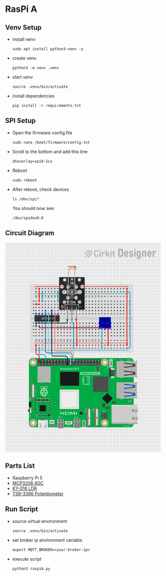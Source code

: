 # RasPi A

## Venv Setup
* install venv
    ```
    sudo apt install python3-venv -y
    ```
* create venv
    ```
    python3 -m venv .venv
    ```
* start venv
    ```
    source .venv/bin/activate
    ```
* install dependencies
    ```
    pip install -r requirements.txt
    ```

## SPI Setup
* Open the firmware config file
    ```
    sudo nano /boot/firmware/config.txt
    ```
* Scroll to the bottom and add this line:
    ```
    dtoverlay=spi0-1cs
    ```
* Reboot
    ```
    sudo reboot
    ```
* After reboot, check devices
    ```
    ls /dev/spi*
    ```
    You should now see:
    ```
    /dev/spidev0.0
    ```

## Circuit Diagram
![RaspiA_circuit](media/RaspiA_circuit.png)

## Parts List
* Raspberry Pi 5
* [MCP3208 ADC](https://ww1.microchip.com/downloads/aemDocuments/documents/APID/ProductDocuments/DataSheets/21298e.pdf)
* [KY-018 LDR](https://www.datasheethub.com/wp-content/uploads/2022/10/KY-018-Joy-IT.pdf)
* [TSR-3386 Potentiometer](https://cdn.sparkfun.com/assets/2/b/1/1/7/TSR-3386.pdf)

## Run Script
* source virtual environment
    ```
    source .venv/bin/activate
    ```
* set broker ip environment variable
    ```
    export MQTT_BROKER=<your-broker-ip>
    ```
* execute script
    ```
    python3 raspiA.py
    ```